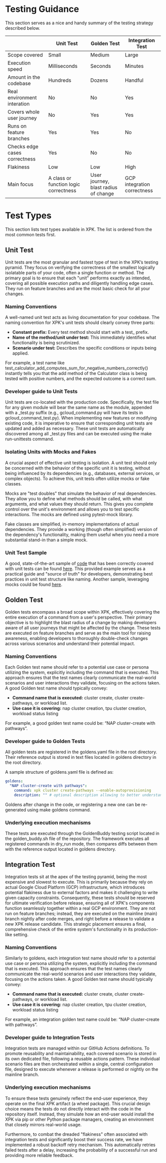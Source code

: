# Testing Guidance

This section serves as a nice and handy summary of the testing strategy described below.

|                               | Unit Test                             | Golden Test                          | Integration Test            |
|-------------------------------|---------------------------------------|--------------------------------------|-----------------------------|
| Scope covered                 | Small                                 | Medium                               | Large                       |
| Execution speed               | Milliseconds                          | Seconds                              | Minutes                     |
| Amount in the codebase        | Hundreds                              | Dozens                               | Handful                     |
| Real environment interation   | No                                    | No                                   | Yes                         |
| Covers whole user journey     | No                                    | Yes                                  | Yes                         |
| Runs on feature branches      | Yes                                   | Yes                                  | No                          |
| Checks edge cases correctness | Yes                                   | No                                   | No                          |
| Flakiness                     | Low                                   | Low                                  | High                        |
| Main focus                    | A class or function logic correctness | User journey, blast radius of change | GCP integration correctness |

# Test Types

This section lists test types available in XPK. The list is ordered from the most common tests first.

## Unit Test

Unit tests are the most granular and fastest type of test in the XPK’s testing pyramid. They focus on verifying the correctness of the smallest logically isolatable parts of your code, often a single function or method. The primary goal is to ensure that each "unit" performs exactly as intended, covering all possible execution paths and diligently handling edge cases. They run on feature branches and are the most basic check for all your changes.

### Naming Conventions

A well-named unit test acts as living documentation for your codebase. The naming convention for XPK's unit tests should clearly convey three parts:

* **Constant prefix:** Every test method should start with a test_ prefix.
* **Name of the method/unit under test:** This immediately identifies what functionality is being scrutinized.
* **Scenario under test:** Describes the specific conditions or inputs being applied.

For example, a test name like test_calculator_add_computes_sum_for_negative_numbers_correctly() instantly tells you that the add method of the Calculator class is being tested with positive numbers, and the expected outcome is a correct sum.

### Developer guide to Unit Tests

Unit tests are co-located with the production code. Specifically, the test file for any given module will bear the same name as the module, appended with a _test.py suffix (e.g., gcloud_command.py will have its tests in gcloud_command_test.py). When implementing new features or modifying existing code, it is imperative to ensure that corresponding unit tests are updated and added as necessary. These unit tests are automatically discovered among all _test.py files and can be executed using the make run-unittests command.

### Isolating Units with Mocks and Fakes

A crucial aspect of effective unit testing is isolation. A unit test should only be concerned with the behavior of the specific unit it is testing, without being influenced by its dependencies (e.g., databases, external services, or complex objects). To achieve this, unit tests often utilize mocks or fake classes.

Mocks are "test doubles" that simulate the behavior of real dependencies. They allow you to define what methods should be called, with what arguments, and what values they should return. This gives you complete control over the unit's environment and allows you to test specific interactions. The mocks are defined using pytest-mock library.

Fake classes are simplified, in-memory implementations of actual dependencies. They provide a working (though often simplified) version of the dependency's functionality, making them useful when you need a more substantial stand-in than a simple mock.

### Unit Test Sample

A good, state-of-the-art sample of [code](https://github.com/AI-Hypercomputer/xpk/blob/0434cf6a023069522f90d5846c6d980b68382b66/src/xpk/core/nodepool.py#L614) that has been correctly covered with unit tests can be found [here](https://github.com/AI-Hypercomputer/xpk/blob/0434cf6a023069522f90d5846c6d980b68382b66/src/xpk/core/tests/unit/test_nodepool.py#L26). This provided example serves as a practical guide and "source of truth" for developers, demonstrating best practices in unit test structure like naming. Another sample, leveraging mocks could be found [here](https://github.com/AI-Hypercomputer/xpk/blob/8464ce26cd0fd24c681e346b2c915ad918724e53/src/xpk/core/nodepool_test.py#L86).

## Golden Test

Golden tests encompass a broad scope within XPK, effectively covering the entire execution of a command from a user's perspective. Their primary objective is to highlight the blast radius of a change by making developers aware of all user journeys that might be affected by the change. These tests are executed on feature branches and serve as the main tool for raising awareness, enabling developers to thoroughly double-check changes across various scenarios and understand their potential impact.

### Naming Conventions

Each Golden test name should refer to a potential use case or persona utilizing the system, explicitly including the command that is executed. This approach ensures that the test names clearly communicate the real-world scenarios and user interactions they validate, focusing on the actions taken. A good Golden test name should typically convey:

* **Command name that is executed:** cluster create, cluster create-pathways, or workload list.
* **Use case it is covering:** nap cluster creation, tpu cluster creation, workload status listing

For example, a good golden test name could be: “NAP cluster-create with pathways”.

### Developer guide to Golden Tests
All golden tests are registered in the goldens.yaml file in the root directory. Their reference output is stored in text files located in goldens directory in the root directory.

A sample structure of goldens.yaml file is defined as:

```yaml
goldens:
  "NAP cluster-create with pathways":
    command: xpk cluster create-pathways --enable-autoprovisioning
    description: "" # optional description allowing to better understand use-case
```

Goldens after change in the code, or registering a new one can be re-generated using make goldens command.

### Underlying execution mechanisms

These tests are executed through the GoldenBuddy testing script located in the golden_buddy.sh file of the repository. The framework executes all registered commands in dry_run mode, then compares diffs between them with the reference output located in goldens directory.

## Integration Test
Integration tests sit at the apex of the testing pyramid, being the most expensive and slowest to execute. This is primarily because they rely on actual Google Cloud Platform (GCP) infrastructure, which introduces potential flakiness due to external factors and makes it challenging to write given capacity constraints. Consequently, these tests should be reserved for ultimate verification before release, ensuring all of XPK's components function seamlessly together within a real GCP environment. They are not run on feature branches; instead, they are executed on the mainline (main) branch nightly after code merges, and right before a release to validate a new XPK release candidate. This strategic placement ensures a final, comprehensive check of the entire system's functionality in its production-like setting.

### Naming Conventions

Similarly to goldens, each integration test name should refer to a potential use case or persona utilizing the system, explicitly including the command that is executed. This approach ensures that the test names clearly communicate the real-world scenarios and user interactions they validate, focusing on the actions taken. A good Golden test name should typically convey:

* **Command name that is executed:** cluster create, cluster create-pathways, or workload list.
* **Use case it is covering:** nap cluster creation, tpu cluster creation, workload status listing

For example, an integration golden test name could be: “NAP cluster-create with pathways”.

### Developer guide to Integration Tests

Integration tests are managed within our GitHub Actions definitions. To promote reusability and maintainability, each covered scenario is stored in its own dedicated file, following a reusable actions pattern. These individual scenario files are then orchestrated within a single, central configuration file, designed to execute whenever a release is performed or nightly on the mainline branch.

### Underlying execution mechanisms

To ensure these tests genuinely reflect the end-user experience, they operate on the final XPK artifact (a wheel package). This crucial design choice means the tests do not directly interact with the code in the repository itself. Instead, they simulate how an end-user would install the XPK via pip or other Python package managers, creating an environment that closely mirrors real-world usage.

Furthermore, to combat the dreaded "flakiness" often associated with integration tests and significantly boost their success rate, we have implemented a robust backoff retry mechanism. This automatically retries failed tests after a delay, increasing the probability of a successful run and providing more reliable feedback.
